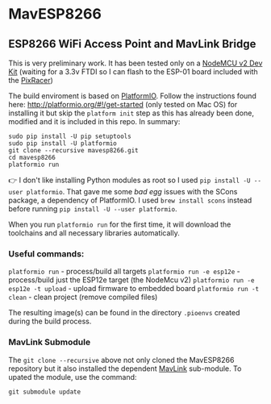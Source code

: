 # MavESP8266
## ESP8266 WiFi Access Point and MavLink Bridge

This is very preliminary work. It has been tested only on a [NodeMCU v2 Dev Kit](http://www.seeedstudio.com/depot/NodeMCU-v2-Lua-based-ESP8266-development-kit-p-2415.html) (waiting for a 3.3v FTDI so I can flash to the ESP-01 board included with the [PixRacer](https://pixhawk.org/modules/pixracer))

The build enviroment is based on [PlatformIO](http://platformio.org). Follow the instructions found here: http://platformio.org/#!/get-started (only tested on Mac OS) for installing it but skip the ```platform init``` step as this has already been done, modified and it is included in this repo. In summary:

```
sudo pip install -U pip setuptools
sudo pip install -U platformio
git clone --recursive mavesp8266.git
cd mavesp8266
platformio run
```

:point_right: I don't like installing Python modules as root so I used ```pip install -U --user platformio```. That gave me some *bad egg* issues with the SCons package, a dependency of PlatformIO. I used ```brew install scons``` instead before running ```pip install -U --user platformio```.

When you run ```platformio run``` for the first time, it will download the toolchains and all necessary libraries automatically.

### Useful commands:

```platformio run``` - process/build all targets
```platformio run -e esp12e``` - process/build just the ESP12e target (the NodeMcu v2)
```platformio run -e esp12e -t upload``` - upload firmware to embedded board
```platformio run -t clean``` - clean project (remove compiled files)

The resulting image(s) can be found in the directory ```.pioenvs``` created during the build process.

### MavLink Submodule

The ```git clone --recursive``` above not only cloned the MavESP8266 repository but it also installed the dependent [MavLink](https://github.com/mavlink/c_library) sub-module. To upated the module, use the command:

```git submodule update```

